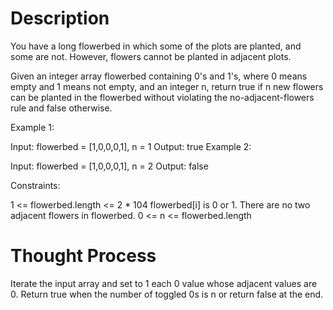# Description

You have a long flowerbed in which some of the plots are planted, and some are not. However, flowers cannot be planted in adjacent plots.

Given an integer array flowerbed containing 0's and 1's, where 0 means empty and 1 means not empty, and an integer n, return true if n new flowers can be planted in the flowerbed without violating the no-adjacent-flowers rule and false otherwise.

 

Example 1:

Input: flowerbed = [1,0,0,0,1], n = 1
Output: true
Example 2:

Input: flowerbed = [1,0,0,0,1], n = 2
Output: false
 

Constraints:

1 <= flowerbed.length <= 2 * 104
flowerbed[i] is 0 or 1.
There are no two adjacent flowers in flowerbed.
0 <= n <= flowerbed.length

# Thought Process

Iterate the input array and set to 1 each 0 value whose adjacent values are 0. 
Return true when the number of toggled 0s is n or return false at the end.
